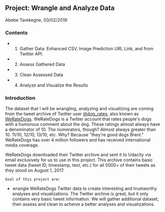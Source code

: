 ## Project: Wrangle and Analyze Data
Abebe Tarekegne, 03/02/2019

### Contents

- 1. Gather Data: Enhanced CSV, Image Prediction URL Link, and from Twitter API.
- 2. Assess Gathered Data
- 3. Clean Assessed Data
- 4. Analyze and Visualize the Results

### Introduction

The dataset that I will be wrangling, analyzing and visualizing are coming from the tweet archive of Twitter user [@dog_rates](https://twitter.com/dog_rates), also known as [WeRateDogs](https://en.wikipedia.org/wiki/WeRateDogs). WeRateDogs is a Twitter account that rates people's dogs with a humorous comment about the dog. These ratings almost always have a denominator of 10. The numerators, though? Almost always greater than 10. 11/10, 12/10, 13/10, etc. Why? Because "they're good dogs Brent." WeRateDogs has over 4 million followers and has received international media coverage.

WeRateDogs downloaded their Twitter archive and sent it to Udacity via email exclusively for us to use in this project. This archive contains basic tweet data (tweet ID, timestamp, text, etc.) for all 5000+ of their tweets as they stood on August 1, 2017. 

`Goal of this project are:`
- wrangle WeRateDogs Twitter data to create interesting and trustworthy analyses and visualizations. The Twitter archive is great, but it only contains very basic tweet information. We will gather additional dataset, then assess and clean to acheive a better analyses and visualizations.
